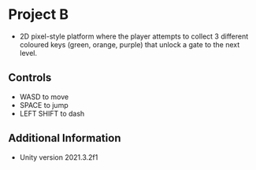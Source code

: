 # Project B
- 2D pixel-style platform where the player attempts to collect 3 different coloured keys (green, orange, purple) that unlock a gate to the next level.

## Controls
- WASD to move
- SPACE to jump
- LEFT SHIFT to dash

## Additional Information
- Unity version 2021.3.2f1
